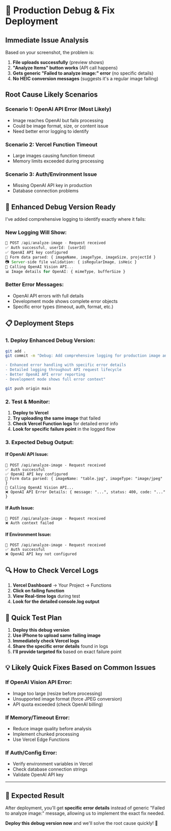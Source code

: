 # 🚨 Production Debug & Fix Deployment

## **Immediate Issue Analysis**

Based on your screenshot, the problem is:
1. **File uploads successfully** (preview shows)
2. **"Analyze Items" button works** (API call happens) 
3. **Gets generic "Failed to analyze image:" error** (no specific details)
4. **No HEIC conversion messages** (suggests it's a regular image failing)

## **Root Cause Likely Scenarios**

### **Scenario 1: OpenAI API Error** (Most Likely)
- Image reaches OpenAI but fails processing
- Could be image format, size, or content issue
- Need better error logging to identify

### **Scenario 2: Vercel Function Timeout**
- Large images causing function timeout
- Memory limits exceeded during processing

### **Scenario 3: Auth/Environment Issue**
- Missing OpenAI API key in production
- Database connection problems

## **🚀 Enhanced Debug Version Ready**

I've added comprehensive logging to identify exactly where it fails:

### **New Logging Will Show:**
```javascript
🚀 POST /api/analyze-image - Request received
✅ Auth successful, userId: [userId]
✅ OpenAI API key configured
📄 Form data parsed: { imageName, imageType, imageSize, projectId }
📷 Server-side file validation: { isRegularImage, isHeic }
🤖 Calling OpenAI Vision API...
📊 Image details for OpenAI: { mimeType, bufferSize }
```

### **Better Error Messages:**
- OpenAI API errors with full details
- Development mode shows complete error objects
- Specific error types (timeout, auth, format, etc.)

## **📋 Deployment Steps**

### **1. Deploy Enhanced Debug Version:**
```bash
git add .
git commit -m "Debug: Add comprehensive logging for production image analysis failures

- Enhanced error handling with specific error details
- Detailed logging throughout API request lifecycle  
- Better OpenAI API error reporting
- Development mode shows full error context"

git push origin main
```

### **2. Test & Monitor:**
1. **Deploy to Vercel**
2. **Try uploading the same image** that failed
3. **Check Vercel Function logs** for detailed error info
4. **Look for specific failure point** in the logged flow

### **3. Expected Debug Output:**

#### **If OpenAI API Issue:**
```
🚀 POST /api/analyze-image - Request received
✅ Auth successful
✅ OpenAI API key configured
📄 Form data parsed: { imageName: "table.jpg", imageType: "image/jpeg" }
🤖 Calling OpenAI Vision API...
❌ OpenAI API Error Details: { message: "...", status: 400, code: "..." }
```

#### **If Auth Issue:**
```
🚀 POST /api/analyze-image - Request received
❌ Auth context failed
```

#### **If Environment Issue:**
```
🚀 POST /api/analyze-image - Request received
✅ Auth successful
❌ OpenAI API key not configured
```

## **🔍 How to Check Vercel Logs**

1. **Vercel Dashboard** → Your Project → Functions
2. **Click on failing function** 
3. **View Real-time logs** during test
4. **Look for the detailed console.log output**

## **📱 Quick Test Plan**

1. **Deploy this debug version**
2. **Use iPhone to upload same failing image**
3. **Immediately check Vercel logs**
4. **Share the specific error details** found in logs
5. **I'll provide targeted fix** based on exact failure point

## **💡 Likely Quick Fixes Based on Common Issues**

### **If OpenAI Vision API Error:**
- Image too large (resize before processing)
- Unsupported image format (force JPEG conversion)
- API quota exceeded (check OpenAI billing)

### **If Memory/Timeout Error:**  
- Reduce image quality before analysis
- Implement chunked processing
- Use Vercel Edge Functions

### **If Auth/Config Error:**
- Verify environment variables in Vercel
- Check database connection strings
- Validate OpenAI API key

---

## **🎯 Expected Result**

After deployment, you'll get **specific error details** instead of generic "Failed to analyze image:" message, allowing us to implement the exact fix needed.

**Deploy this debug version now** and we'll solve the root cause quickly! 🔧